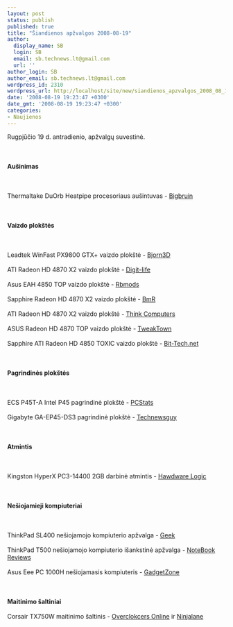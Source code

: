 ```yaml
---
layout: post
status: publish
published: true
title: "Šiandienos apžvalgos 2008-08-19"
author:
  display_name: SB
  login: SB
  email: sb.technews.lt@gmail.com
  url: ''
author_login: SB
author_email: sb.technews.lt@gmail.com
wordpress_id: 2310
wordpress_url: http://localhost/site/new/siandienos_apzvalgos_2008_08_19/
date: '2008-08-19 19:23:47 +0300'
date_gmt: '2008-08-19 19:23:47 +0300'
categories:
- Naujienos
---
```

<p>Rugpjūčio 19 d. antradienio, apžvalgų suvestinė.<br />
<br><br />
<br><b>Aušinimas</b><br />
<br><br />
<br>Thermaltake DuOrb Heatpipe procesoriaus aušintuvas - <a class="ns" href="http://www.bigbruin.com/2008/ttduorb_1">Bigbruin</a><br />
<br><br />
<br><b>Vaizdo plokštės</b><br />
<br><br />
<br>Leadtek WinFast PX9800 GTX+ vaizdo plokštė - <a class="ns" href="http://www.bjorn3d.com/read.php?cID=1323">Bjorn3D</a><br />
<br>ATI Radeon HD 4870 X2 vaizdo plokštė - <a class="ns" href="http://www.digit-life.com/articles3/video/rv770-3-part1-p1.html">Digit-Iife</a><br />
<br>Asus EAH 4850 TOP vaizdo plokštė - <a class="ns" href="http://www.rbmods.com/Articles/Asus/4850_top/1.php">Rbmods</a><br />
<br>Sapphire Radeon HD 4870 X2 vaizdo plokštė - <a class="ns" href="http://benchmarkreviews.com/index.php?option=com_content&amp;task=view&amp;id=220&amp;Itemid=1">BmR</a><br />
<br>ATI Radeon HD 4870 X2 vaizdo plokštė - <a class="ns" href="http://www.thinkcomputers.org/index.php?x=reviews&amp;id=817">Think Computers</a><br />
<br>ASUS Radeon HD 4870 TOP vaizdo plokštė - <a class="ns" href="http://www.tweaktown.com/reviews/1562/asus_radeon_hd_4870_top_512mb_graphics_card/index.html">TweakTown</a><br />
<br>Sapphire ATI Radeon HD 4850 TOXIC vaizdo plokštė - <a class="ns" href="http://www.bit-tech.net/hardware/2008/08/19/sapphire-ati-radeon-hd-4850-toxic/1">Bit-Tech.net</a><br />
<br><br />
<br><b>Pagrindinės plokštės</b><br />
<br><br />
<br>ECS P45T-A Intel P45 pagrindinė plokštė - <a class="ns" href="http://www.pcstats.com/articleview.cfm?articleID=2298">PCStats</a><br />
<br>Gigabyte GA-EP45-DS3 pagrindinė plokštė - <a class="ns" href="http://www.technewsguy.com/reviews/gigabyte-ga-ep45-ds3-extra-ordinary-budget-mainboard.html">Technewsguy</a><br />
<br><br />
<br><b>Atmintis</b><br />
<br><br />
<br>Kingston HyperX PC3-14400 2GB darbinė atmintis - <a class="ns" href="http://www.hardwarelogic.com/news/134/ARTICLE/3416/2008-08-18.html">Hawdware Logic</a><br />
<br><br />
<br><b>Nešiojamieji kompiuteriai</b><br />
<br><br />
<br>ThinkPad SL400 nešiojamojo kompiuterio apžvalga - <a class="ns" href="http://www.geek.com/review-lenovo-thinkpad-sl400-notebook-20080818/">Geek</a><br />
<br>ThinkPad T500 nešiojamojo kompiuterio išankstinė apžvalga - <a class="ns" href="http://www.notebookreview.com/default.asp?newsID=4560">NoteBook Reviews</a><br />
<br>Asus Eee PC 1000H nešiojamasis kompiuteris - <a class="ns" href="http://loader.gadgetzone.com.au/Reviews/August-2008/ASUS-Eee-PC-1000H-netbook.aspx">GadgetZone</a><br />
<br><br />
<br><b>Maitinimo šaltiniai</b><br />
<br>Corsair TX750W maitinimo šaltinis - <a class="ns" href="http://www.overclockersonline.net/?page=articles&amp;num=1931">Overclokcers Online</a> ir <a class="ns" href="http://www.ninjalane.com/display.aspx?docname=corsair_tx750">Ninjalane</a></p>
